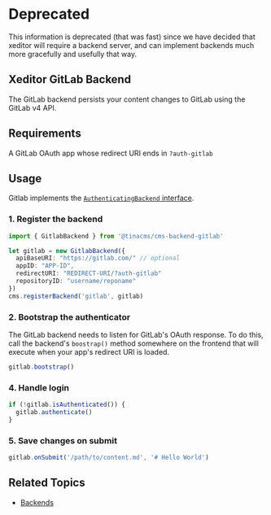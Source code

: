 # Deprecated

This information is deprecated (that was fast) since we have decided that xeditor will require a backend server, and can implement backends much more gracefully and usefully that way.

## Xeditor GitLab Backend

The GitLab backend persists your content changes to GitLab using the GitLab v4 API.

## Requirements

A GitLab OAuth app whose redirect URI ends in `?auth-gitlab`

## Usage

Gitlab implements the [`AuthenticatingBackend` interface](../concepts/backends.md).

### 1. Register the backend

```typescript
import { GitlabBackend } from '@tinacms/cms-backend-gitlab'

let gitlab = new GitlabBackend({
  apiBaseURI: "https://gitlab.com/" // optional
  appID: "APP-ID",
  redirectURI: "REDIRECT-URI/?auth-gitlab"
  repositoryID: "username/reponame"
})
cms.registerBackend('gitlab', gitlab)
```

### 2. Bootstrap the authenticator

The GitLab backend needs to listen for GitLab's OAuth response. To do this, call the backend's `boostrap()` method somewhere on the frontend that will execute when your app's redirect URI is loaded.

```typescript
gitlab.bootstrap()
```

### 4. Handle login

```typescript
if (!gitlab.isAuthenticated()) {
  gitlab.authenticate()
}
```

### 5. Save changes on submit

```typescript
gitlab.onSubmit('/path/to/content.md', '# Hello World')
```

## Related Topics

- [Backends](../concepts/backends.md)
